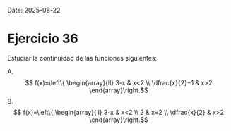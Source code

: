 Date: 2025-08-22

# Ejercicio 36

 
Estudiar la continuidad de las funciones siguientes:

A.   $$ f(x)=\left\{ \begin{array}{ll}
 3-x &  x<2 \\
 \dfrac{x}{2}+1 &  x>2
\end{array}\right.$$ 
B.   $$ f(x)=\left\{ \begin{array}{ll}
 3-x &  x<2 \\
 2 &  x=2 \\
 \dfrac{x}{2} &  x>2
\end{array}\right.$$ 

